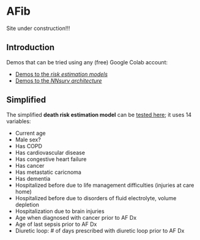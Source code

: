 # AFib

Site under construction!!!

## Introduction

Demos that can be tried using any (free) Google Colab account:
- [Demos to the *risk estimation models*](stroke_bleed_death_estimations.ipynb) 
- [Demos to the *NNsurv architecture*](afib_predict_death_risks_nnsurv.ipynb) 

## Simplified

The simplified **death risk estimation model** can be [tested here](afib_predict_death.ipynb); it uses 14 variables:
- Current age
- Male sex?
- Has COPD
- Has cardiovascular disease
- Has congestive heart failure
- Has cancer
- Has metastatic caricnoma
- Has dementia
- Hospitalized before due to life management difficulties (injuries at care home)
- Hospitalized before due to disorders of fluid electrolyte, volume depletion
- Hospitalization due to brain injuries
- Age when diagnosed with cancer prior to AF Dx
- Age of last sepsis prior to AF Dx
- Diuretic loop: # of days prescribed with diuretic loop prior to AF Dx
